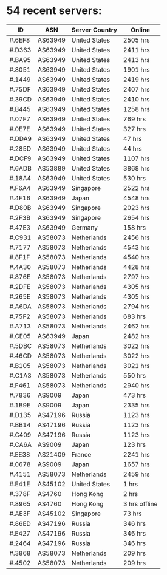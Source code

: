 # 54 recent servers:

| ID | ASN | Server Country | Online |
| ------ | ------ | ------ | ------ |
| #.6EF8 | AS63949 | United States | 2505 hrs |
| #.D363 | AS63949 | United States | 2411 hrs |
| #.BA95 | AS63949 | United States | 2413 hrs |
| #.8051 | AS63949 | United States | 1901 hrs |
| #.1449 | AS63949 | United States | 2419 hrs |
| #.75DF | AS63949 | United States | 2407 hrs |
| #.39CD | AS63949 | United States | 2410 hrs |
| #.B445 | AS63949 | United States | 1258 hrs |
| #.07F7 | AS63949 | United States | 769 hrs |
| #.0E7E | AS63949 | United States | 327 hrs |
| #.DDA9 | AS63949 | United States | 47 hrs |
| #.285D | AS63949 | United States | 44 hrs |
| #.DCF9 | AS63949 | United States | 1107 hrs |
| #.6ADB | AS53889 | United States | 3868 hrs |
| #.18A4 | AS63949 | United States | 530 hrs |
| #.F6A4 | AS63949 | Singapore | 2522 hrs |
| #.4F16 | AS63949 | Japan | 4548 hrs |
| #.D80B | AS63949 | Singapore | 2023 hrs |
| #.2F3B | AS63949 | Singapore | 2654 hrs |
| #.47E3 | AS63949 | Germany | 158 hrs |
| #.C931 | AS58073 | Netherlands | 2456 hrs |
| #.7177 | AS58073 | Netherlands | 4543 hrs |
| #.8F1F | AS58073 | Netherlands | 4540 hrs |
| #.4A30 | AS58073 | Netherlands | 4428 hrs |
| #.876E | AS58073 | Netherlands | 2797 hrs |
| #.2DFE | AS58073 | Netherlands | 4305 hrs |
| #.265E | AS58073 | Netherlands | 4305 hrs |
| #.A6DA | AS58073 | Netherlands | 2794 hrs |
| #.75F2 | AS58073 | Netherlands | 683 hrs |
| #.A713 | AS58073 | Netherlands | 2462 hrs |
| #.CE05 | AS63949 | Japan | 2482 hrs |
| #.5DBC | AS58073 | Netherlands | 3022 hrs |
| #.46CD | AS58073 | Netherlands | 3022 hrs |
| #.B105 | AS58073 | Netherlands | 3021 hrs |
| #.C1A3 | AS58073 | Netherlands | 550 hrs |
| #.F461 | AS58073 | Netherlands | 2940 hrs |
| #.7836 | AS9009 | Japan | 473 hrs |
| #.1B9E | AS9009 | Japan | 2335 hrs |
| #.D135 | AS47196 | Russia | 1123 hrs |
| #.BB14 | AS47196 | Russia | 1123 hrs |
| #.C409 | AS47196 | Russia | 1123 hrs |
| #.CA6A | AS9009 | Japan | 123 hrs |
| #.EE38 | AS21409 | France | 2241 hrs |
| #.0678 | AS9009 | Japan | 1657 hrs |
| #.4151 | AS58073 | Netherlands | 2459 hrs |
| #.E41E | AS45102 | United States | 1 hrs |
| #.378F | AS4760 | Hong Kong | 2 hrs |
| #.8965 | AS4760 | Hong Kong | 3 hrs offline |
| #.AE3F | AS45102 | Singapore | 73 hrs |
| #.86ED | AS47196 | Russia | 346 hrs |
| #.E427 | AS47196 | Russia | 346 hrs |
| #.2464 | AS47196 | Russia | 346 hrs |
| #.3868 | AS58073 | Netherlands | 209 hrs |
| #.4502 | AS58073 | Netherlands | 209 hrs |

